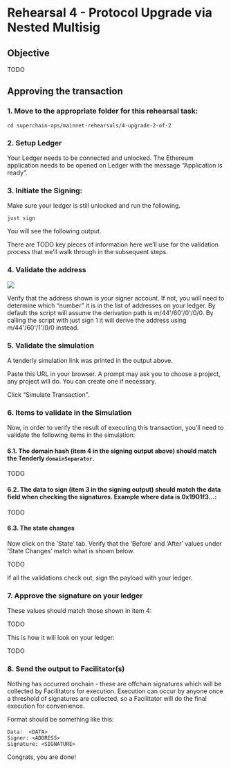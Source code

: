 # Rehearsal 4 - Protocol Upgrade via Nested Multisig

## Objective

TODO

## Approving the transaction

### 1. Move to the appropriate folder for this rehearsal task:

```
cd superchain-ops/mainnet-rehearsals/4-upgrade-2-of-2
```

### 2. Setup Ledger

Your Ledger needs to be connected and unlocked. The Ethereum
application needs to be opened on Ledger with the message “Application
is ready”.

### 3. Initiate the Signing:

Make sure your ledger is still unlocked and run the following.

`just sign`

You will see the following output.

There are TODO key pieces of information here we’ll use for the
validation process that we’ll walk through in the subsequent steps.

### 4. Validate the address

![](../../images/signing-with.jpg)

Verify that the address shown is your signer account. If not, you will
need to determine which “number” it is in the list of addresses on
your ledger. By default the script will assume the derivation path is
m/44'/60'/0'/0/0. By calling the script with just sign 1 it will
derive the address using m/44'/60'/1'/0/0 instead.

### 5. Validate the simulation

A tenderly simulation link was printed in the output above.

Paste this URL in your browser. A prompt may ask you to choose a
project, any project will do. You can create one if necessary.

Click “Simulate Transaction”.

### 6. Items to validate in the Simulation

Now, in order to verify the result of executing this transaction,
you’ll need to validate the following items in the simulation:

#### 6.1. The domain hash (item 4 in the signing output above) should match the Tenderly `domainSeparator`.

TODO

#### 6.2. The data to sign (item 3 in the signing output) should match the data field when checking the signatures. Example where data is 0x1901f3…:

TODO

#### 6.3. The state changes

Now click on the ‘State’ tab. Verify that the ‘Before’ and ‘After’
values under ‘State Changes’ match what is shown below.

TODO

If all the validations check out, sign the payload with your ledger.

### 7. Approve the signature on your ledger

These values should match those shown in item 4:

TODO

This is how it will look on your ledger:

TODO

### 8. Send the output to Facilitator(s)

Nothing has occurred onchain - these are offchain signatures which
will be collected by Facilitators for execution. Execution can occur
by anyone once a threshold of signatures are collected, so a
Facilitator will do the final execution for convenience.

Format should be something like this:

```
Data:  <DATA>
Signer: <ADDRESS>
Signature: <SIGNATURE>
```

Congrats, you are done!
